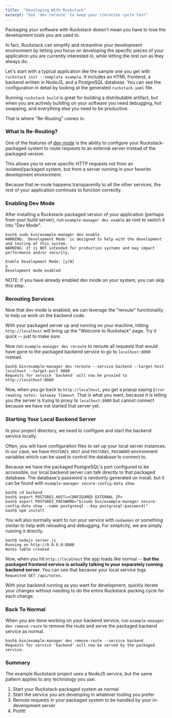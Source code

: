 ```yaml
---
title:  "Developing With Ruckstack"
excerpt: "Use 'dev reroute' to keep your iteration cycle fast"
---
```


Packaging your software with Ruckstack doesn't mean you have to lose the development tools you are used to. 

In fact, Ruckstack can simplify and streamline your development environment by letting you focus on developing the specific
pieces of your application you are currently interested in, while letting the rest run as they always do.

Let's start with a typical application like the sample one you get with `ruckstack init --template example`. 
It includes an HTML frontend, a backend written in NodeJS, and a PostgreSQL database. You can see the configuration in detail by looking at the generated `ruckstack.yaml` file.

Running `ruckstack build` is great for building a distributable artifact, 
but when you are actively building on your software you need debugging, hot swapping, and everything else you need to be productive.

That is where "Re-Routing" comes in.

### What Is Re-Routing?

One of the features of [dev mode](/docs/server/dev-mode) is the ability to configure your Ruckstack-packaged system
to route requests to an external server instead of the packaged version.

This allows you to serve specific HTTP requests not from an isolated/packaged system, but from a server running in your favorite development environment.

Because that re-route happens transparently to all the other services, the rest of your application continues to function correctly.  

### Enabling Dev Mode

After installing a Ruckstack-packaged version of your application (perhaps from your build server), run `example-manager dev enable` as root to switch it into "Dev Mode".

```
bash$ sudo bin/example-manager dev enable
WARNING: 'Development Mode' is designed to help with the development and testing of this system.
WARNING: It is NOT intended for production systems and may impact performance and/or security.

Enable Development Mode: [y|N]
y
Development mode enabled
```

NOTE: If you have already enabled dev mode on your system, you can skip this step.

### Rerouting Services

Now that dev mode is enabled, we can leverage the "reroute" functionality to help us work on the backend code.

With your packaged server up and running on your machine, hitting `http://localhost` will bring up the "Welcome to Ruckstack" page. Try it quick -- just to make sure.

Now run `example-manager dev reroute` to reroute all requests that would have gone to the packaged backend service to go to `localhost:8080` instead.

```
bash$ bin/example-manager dev reroute --service backend --target-host localhost --target-port 8080
Requests for service 'backend' will now be proxied to http://localhost:8080
```

Now, when you go back to `http://localhost`, you get a popup saying `Error reading notes: Gateway Timeout`. That is what you want, because it is telling you the server is trying to proxy to `localhost:8080` but cannot connect because we have not started that server yet. 

### Starting Your Local Backend Server

In your project directory, we need to configure and start the backend service locally.

Often, you will have configuration files to set up your local server instances. 
In our case, we have `POSTGRES_HOST` and `POSTGRES_PASSWORD` environment variables which can be used to control the database
to connect to.

Because we have the packaged PostgreSQL's port configured to be accessible, our local backend server
can talk directly to that packaged database. The database's password is randomly generated on install, but it can be found with `example-manager secure-config-data show`

```
bash$ cd backend
bash$ export POSTGRES_HOST=<CONFIGURED EXTERNAL IP>
bash$ export POSTGRES_PASSWORD="$(sudo bin/example-manager secure-config-data show --name postgresql --key postgresql-password)"
bash$ npm install
```

You will also normally want to run your service with `nodaemon` or something similar to help with reloading and debugging. 
For simplicity, we are simply running it directly.

```
bash$ nodejs server.js
Running on http://0.0.0.0:8080
Notes table created
```

Now, when you hit `http://localhost` the app loads like normal -- **but the packaged frontend service is actually talking to your separately running backend server**. You can see that because your local service logs `Requested GET /api/notes`. 

With your backend running as you want for development, quickly iterate your changes without needing to do the entire Ruckstack packing cycle for each change.

### Back To Normal

When you are done working on your backend service, run `example-manager dev remove-route` to remove the route and serve the packaged backend service as normal.

```
bash$ bin/example-manager dev remove-route --service backend
Requests for service 'backend' will now be served by the packaged service.
```

### Summary

The example Ruckstack project uses a NodeJS service, but the same pattern applies to any technology you use:  

1. Start your Ruckstack-packaged system as normal
1. Start the service you are developing in whatever tooling you prefer
1. Reroute requests in your packaged system to be handled by your in-development server
1. Profit!
